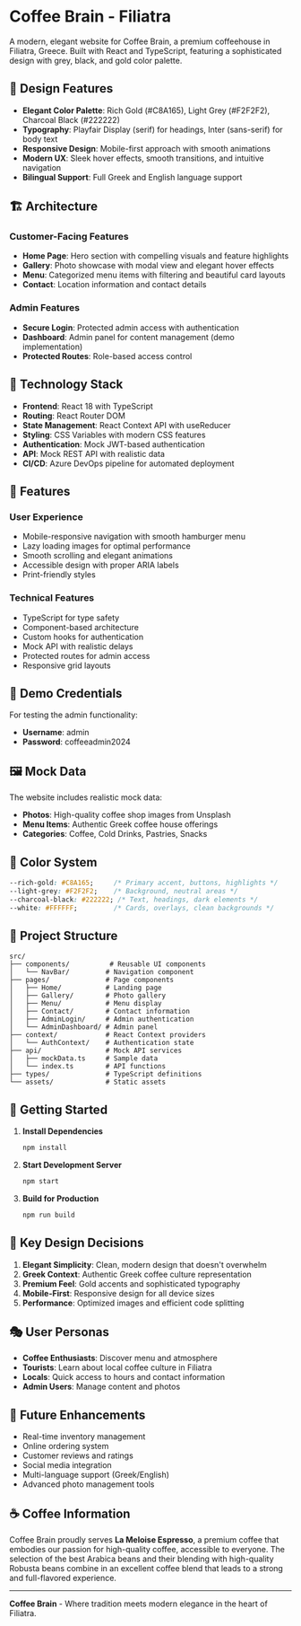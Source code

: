 # Coffee Brain - Filiatra

A modern, elegant website for Coffee Brain, a premium coffeehouse in Filiatra, Greece. Built with React and TypeScript, featuring a sophisticated design with grey, black, and gold color palette.

## 🎨 Design Features

- **Elegant Color Palette**: Rich Gold (#C8A165), Light Grey (#F2F2F2), Charcoal Black (#222222)
- **Typography**: Playfair Display (serif) for headings, Inter (sans-serif) for body text
- **Responsive Design**: Mobile-first approach with smooth animations
- **Modern UX**: Sleek hover effects, smooth transitions, and intuitive navigation
- **Bilingual Support**: Full Greek and English language support

## 🏗️ Architecture

### Customer-Facing Features
- **Home Page**: Hero section with compelling visuals and feature highlights
- **Gallery**: Photo showcase with modal view and elegant hover effects
- **Menu**: Categorized menu items with filtering and beautiful card layouts
- **Contact**: Location information and contact details

### Admin Features
- **Secure Login**: Protected admin access with authentication
- **Dashboard**: Admin panel for content management (demo implementation)
- **Protected Routes**: Role-based access control

## 🚀 Technology Stack

- **Frontend**: React 18 with TypeScript
- **Routing**: React Router DOM
- **State Management**: React Context API with useReducer
- **Styling**: CSS Variables with modern CSS features
- **Authentication**: Mock JWT-based authentication
- **API**: Mock REST API with realistic data
- **CI/CD**: Azure DevOps pipeline for automated deployment

## 📱 Features

### User Experience
- Mobile-responsive navigation with smooth hamburger menu
- Lazy loading images for optimal performance
- Smooth scrolling and elegant animations
- Accessible design with proper ARIA labels
- Print-friendly styles

### Technical Features
- TypeScript for type safety
- Component-based architecture
- Custom hooks for authentication
- Mock API with realistic delays
- Protected routes for admin access
- Responsive grid layouts

## 🎯 Demo Credentials

For testing the admin functionality:
- **Username**: admin
- **Password**: coffeeadmin2024

## 🖼️ Mock Data

The website includes realistic mock data:
- **Photos**: High-quality coffee shop images from Unsplash
- **Menu Items**: Authentic Greek coffee house offerings
- **Categories**: Coffee, Cold Drinks, Pastries, Snacks

## 🎨 Color System

```css
--rich-gold: #C8A165;     /* Primary accent, buttons, highlights */
--light-grey: #F2F2F2;    /* Background, neutral areas */
--charcoal-black: #222222; /* Text, headings, dark elements */
--white: #FFFFFF;         /* Cards, overlays, clean backgrounds */
```

## 📁 Project Structure

```
src/
├── components/          # Reusable UI components
│   └── NavBar/         # Navigation component
├── pages/              # Page components
│   ├── Home/           # Landing page
│   ├── Gallery/        # Photo gallery
│   ├── Menu/           # Menu display
│   ├── Contact/        # Contact information
│   ├── AdminLogin/     # Admin authentication
│   └── AdminDashboard/ # Admin panel
├── context/            # React Context providers
│   └── AuthContext/    # Authentication state
├── api/                # Mock API services
│   ├── mockData.ts     # Sample data
│   └── index.ts        # API functions
├── types/              # TypeScript definitions
└── assets/             # Static assets
```

## 🔧 Getting Started

1. **Install Dependencies**
   ```bash
   npm install
   ```

2. **Start Development Server**
   ```bash
   npm start
   ```

3. **Build for Production**
   ```bash
   npm run build
   ```

## 🌟 Key Design Decisions

1. **Elegant Simplicity**: Clean, modern design that doesn't overwhelm
2. **Greek Context**: Authentic Greek coffee culture representation
3. **Premium Feel**: Gold accents and sophisticated typography
4. **Mobile-First**: Responsive design for all device sizes
5. **Performance**: Optimized images and efficient code splitting

## 🎭 User Personas

- **Coffee Enthusiasts**: Discover menu and atmosphere
- **Tourists**: Learn about local coffee culture in Filiatra
- **Locals**: Quick access to hours and contact information
- **Admin Users**: Manage content and photos

## 🚀 Future Enhancements

- Real-time inventory management
- Online ordering system
- Customer reviews and ratings
- Social media integration
- Multi-language support (Greek/English)
- Advanced photo management tools

## ☕ Coffee Information

Coffee Brain proudly serves **La Meloise Espresso**, a premium coffee that embodies our passion for high-quality coffee, accessible to everyone. The selection of the best Arabica beans and their blending with high-quality Robusta beans combine in an excellent coffee blend that leads to a strong and full-flavored experience.

---

**Coffee Brain** - Where tradition meets modern elegance in the heart of Filiatra.
